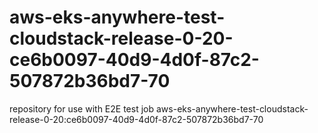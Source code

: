 # aws-eks-anywhere-test-cloudstack-release-0-20-ce6b0097-40d9-4d0f-87c2-507872b36bd7-70
repository for use with E2E test job aws-eks-anywhere-test-cloudstack-release-0-20:ce6b0097-40d9-4d0f-87c2-507872b36bd7-70
